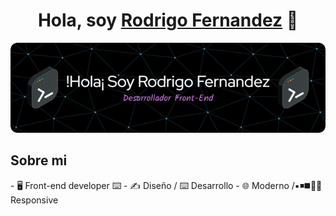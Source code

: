 <div align="center">
<h1 align="center" >Hola, soy <a href="https://rodrigofernandez.vercel.app/">Rodrigo Fernandez</a> 👋</h1>
</div>
<img src="./img/github-header-image.png" alt="portada" border="0" >

<h2>Sobre mi</h2>
- 🖥️ Front-end developer ⌨️
- ✍️ Diseño / ⌨️ Desarrollo
- 🌐 Moderno /▪️◾◼️🔳📲Responsive

